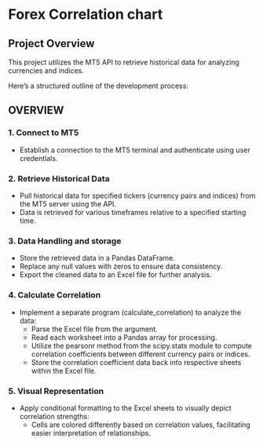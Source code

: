 # Forex Correlation chart

## Project Overview
This project utilizes the MT5 API to retrieve historical data for analyzing currencies and indices.

Here’s a structured outline of the development process:

## OVERVIEW
### 1. Connect to MT5
* Establish a connection to the MT5 terminal and authenticate using user credentials.
### 2. Retrieve Historical Data
* Pull historical data for specified tickers (currency pairs and indices) from the MT5 server using the API. 
* Data is retrieved for various timeframes relative to a specified starting time.
### 3. Data Handling and storage
* Store the retrieved data in a Pandas DataFrame.
* Replace any null values with zeros to ensure data consistency.
* Export the cleaned data to an Excel file for further analysis.
### 4. Calculate Correlation
* Implement a separate program (calculate_correlation) to analyze the data:
  * Parse the Excel file from the argument.
  * Read each worksheet into a Pandas array for processing.
  * Utilize the pearsonr method from the scipy.stats module to compute correlation coefficients between different currency pairs or indices.
  * Store the correlation coefficient data back into respective sheets within the Excel file.
### 5. Visual Representation
* Apply conditional formatting to the Excel sheets to visually depict correlation strengths:
  * Cells are colored differently based on correlation values, facilitating easier interpretation of relationships.